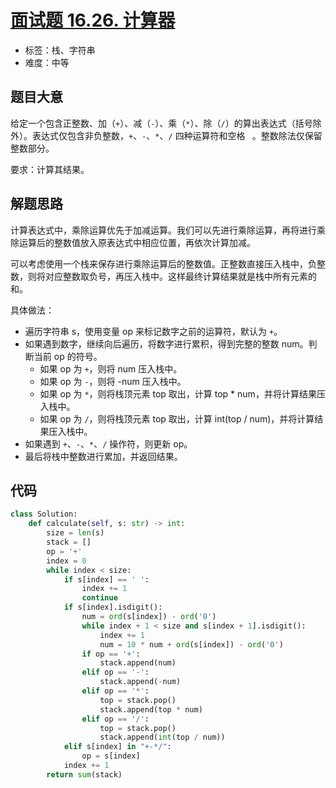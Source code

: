 # [面试题 16.26. 计算器](https://leetcode-cn.com/problems/calculator-lcci/)

- 标签：栈、字符串
- 难度：中等

## 题目大意

给定一个包含正整数、加（`+`）、减（`-`）、乘（`*`）、除（`/`）的算出表达式（括号除外）。表达式仅包含非负整数，`+`、`-`、`*`、`/` 四种运算符和空格 ` `。整数除法仅保留整数部分。

要求：计算其结果。

## 解题思路

计算表达式中，乘除运算优先于加减运算。我们可以先进行乘除运算，再将进行乘除运算后的整数值放入原表达式中相应位置，再依次计算加减。

可以考虑使用一个栈来保存进行乘除运算后的整数值。正整数直接压入栈中，负整数，则将对应整数取负号，再压入栈中。这样最终计算结果就是栈中所有元素的和。

具体做法：

- 遍历字符串 s，使用变量 op 来标记数字之前的运算符，默认为 `+`。
- 如果遇到数字，继续向后遍历，将数字进行累积，得到完整的整数 num。判断当前 op 的符号。
  - 如果 op 为 `+`，则将 num 压入栈中。
  - 如果 op 为 `-`，则将 -num 压入栈中。
  - 如果 op 为 `*`，则将栈顶元素 top 取出，计算 top * num，并将计算结果压入栈中。
  - 如果 op 为 `/`，则将栈顶元素 top 取出，计算 int(top / num)，并将计算结果压入栈中。
- 如果遇到 `+`、`-`、`*`、`/` 操作符，则更新 op。
- 最后将栈中整数进行累加，并返回结果。

## 代码

```Python
class Solution:
    def calculate(self, s: str) -> int:
        size = len(s)
        stack = []
        op = '+'
        index = 0
        while index < size:
            if s[index] == ' ':
                index += 1
                continue
            if s[index].isdigit():
                num = ord(s[index]) - ord('0')
                while index + 1 < size and s[index + 1].isdigit():
                    index += 1
                    num = 10 * num + ord(s[index]) - ord('0')
                if op == '+':
                    stack.append(num)
                elif op == '-':
                    stack.append(-num)
                elif op == '*':
                    top = stack.pop()
                    stack.append(top * num)
                elif op == '/':
                    top = stack.pop()
                    stack.append(int(top / num))
            elif s[index] in "+-*/":
                op = s[index]
            index += 1
        return sum(stack)
```

